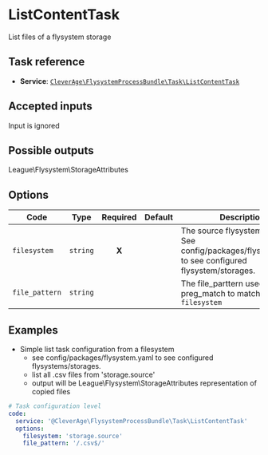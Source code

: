 ListContentTask
========

List files of a flysystem storage

Task reference
--------------

* **Service**: [`CleverAge\FlysystemProcessBundle\Task\ListContentTask`](../src/Task/ListContentTask.php)

Accepted inputs
---------------

Input is ignored

Possible outputs
----------------

League\Flysystem\StorageAttributes

Options
-------

| Code           |    Type    | Required  |  Default  | Description                                                                                                |
|----------------|:----------:|:---------:|:---------:|------------------------------------------------------------------------------------------------------------|
| `filesystem`   |  `string`  |   **X**   |           | The source flysystem/storage.<br/>See config/packages/flysystem.yaml to see configured flysystem/storages. |
| `file_pattern` |  `string`  |           |           | The file_parttern used in preg_match to match into `filesystem`                                            |

Examples
--------
* Simple list task configuration from a filesystem
    - see config/packages/flysystem.yaml to see configured flysystems/storages.
    - list all .csv files from 'storage.source'
    - output will be League\Flysystem\StorageAttributes representation of copied files
```yaml
# Task configuration level
code:
  service: '@CleverAge\FlysystemProcessBundle\Task\ListContentTask'
  options:
    filesystem: 'storage.source'
    file_pattern: '/.csv$/'
```
